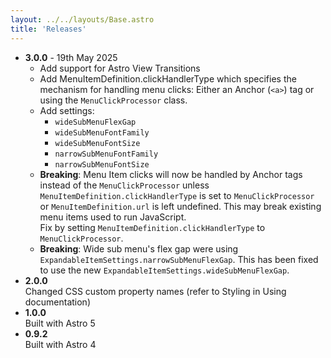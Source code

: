 ```yaml
---
layout: ../../layouts/Base.astro
title: 'Releases'
---
```

* **3.0.0** - 19th May 2025
    * Add support for Astro View Transitions
    * Add MenuItemDefinition.clickHandlerType which specifies the mechanism for handling menu clicks: Either an Anchor (`<a>`) tag or using the `MenuClickProcessor` class.
    * Add settings:
        * `wideSubMenuFlexGap`
        * `wideSubMenuFontFamily`
        * `wideSubMenuFontSize`
        * `narrowSubMenuFontFamily`
        * `narrowSubMenuFontSize`
    * **Breaking**: Menu Item clicks will now be handled by Anchor tags instead of the `MenuClickProcessor` unless `MenuItemDefinition.clickHandlerType` is set to `MenuClickProcessor` or `MenuItemDefinition.url` is left undefined. This may break existing menu items used to run JavaScript.\
    Fix by setting `MenuItemDefinition.clickHandlerType` to `MenuClickProcessor`.
    * **Breaking**: Wide sub menu's flex gap were using `ExpandableItemSettings.narrowSubMenuFlexGap`.  This has been fixed to use the new `ExpandableItemSettings.wideSubMenuFlexGap`.
* **2.0.0**\
Changed CSS custom property names (refer to Styling in Using documentation)
* **1.0.0**\
Built with Astro 5
* **0.9.2**\
Built with Astro 4